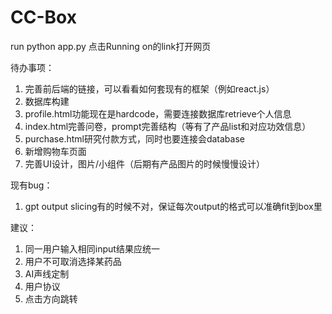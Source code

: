 # CC-Box
run python app.py 点击Running on的link打开网页

待办事项：

1. 完善前后端的链接，可以看看如何套现有的框架（例如react.js）
2. 数据库构建
3. profile.html功能现在是hardcode，需要连接数据库retrieve个人信息
4. index.html完善问卷，prompt完善结构（等有了产品list和对应功效信息）
5. purchase.html研究付款方式，同时也要连接会database
6. 新增购物车页面
7. 完善UI设计，图片/小组件（后期有产品图片的时候慢慢设计）


现有bug：

1. gpt output slicing有的时候不对，保证每次output的格式可以准确fit到box里


建议：

1. 同一用户输入相同input结果应统一
2. 用户不可取消选择某药品
3. AI声线定制
4. 用户协议
5. 点击方向跳转